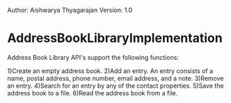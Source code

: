 Author: Aishwarya Thyagarajan
Version: 1.0

AddressBookLibraryImplementation
================================

Address Book Library API's support the following functions:

1)Create an empty address book.
2)Add an entry.  An entry consists of a name, postal address, phone number, email address, and a note.
3)Remove an entry.
4)Search for an entry by any of the contact properties.
5)Save the address book to a file.
6)Read the address book from a file.
